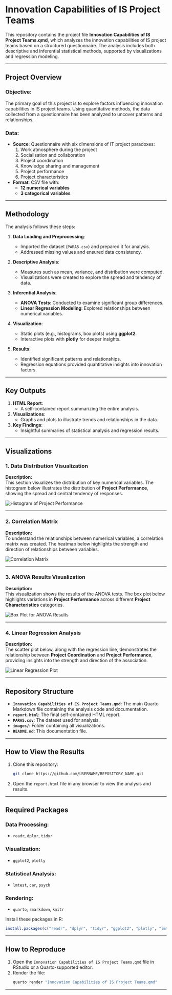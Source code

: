 
# Innovation Capabilities of IS Project Teams

This repository contains the project file **Innovation Capabilities of IS Project Teams.qmd**, which analyzes the innovation capabilities of IS project teams based on a structured questionnaire. The analysis includes both descriptive and inferential statistical methods, supported by visualizations and regression modeling.

---

## Project Overview

### Objective:
The primary goal of this project is to explore factors influencing innovation capabilities in IS project teams. Using quantitative methods, the data collected from a questionnaire has been analyzed to uncover patterns and relationships.

### Data:
- **Source**: Questionnaire with six dimensions of IT project paradoxes:
  1. Work atmosphere during the project
  2. Socialisation and collaboration
  3. Project coordination
  4. Knowledge sharing and management
  5. Project performance
  6. Project characteristics
- **Format**: CSV file with:
  - **12 numerical variables**
  - **3 categorical variables**

---

## Methodology

The analysis follows these steps:

1. **Data Loading and Preprocessing**:
   - Imported the dataset (`PARA5.csv`) and prepared it for analysis.
   - Addressed missing values and ensured data consistency.

2. **Descriptive Analysis**:
   - Measures such as mean, variance, and distribution were computed.
   - Visualizations were created to explore the spread and tendency of data.

3. **Inferential Analysis**:
   - **ANOVA Tests**: Conducted to examine significant group differences.
   - **Linear Regression Modeling**: Explored relationships between numerical variables.

4. **Visualization**:
   - Static plots (e.g., histograms, box plots) using **ggplot2**.
   - Interactive plots with **plotly** for deeper insights.

5. **Results**:
   - Identified significant patterns and relationships.
   - Regression equations provided quantitative insights into innovation factors.

---

## Key Outputs

1. **HTML Report**:
   - A self-contained report summarizing the entire analysis.
2. **Visualizations**:
   - Graphs and plots to illustrate trends and relationships in the data.
3. **Key Findings**:
   - Insightful summaries of statistical analysis and regression results.

---

## Visualizations

### 1. **Data Distribution Visualization**

**Description:**  
This section visualizes the distribution of key numerical variables. The histogram below illustrates the distribution of **Project Performance**, showing the spread and central tendency of responses.

![Histogram of Project Performance](images/project_performance_histogram.png)

---

### 2. **Correlation Matrix**

**Description:**  
To understand the relationships between numerical variables, a correlation matrix was created. The heatmap below highlights the strength and direction of relationships between variables.

![Correlation Matrix](images/correlation_matrix.png)

---

### 3. **ANOVA Results Visualization**

**Description:**  
This visualization shows the results of the ANOVA tests. The box plot below highlights variations in **Project Performance** across different **Project Characteristics** categories.

![Box Plot for ANOVA Results](images/anova_boxplot.png)

---

### 4. **Linear Regression Analysis**

**Description:**  
The scatter plot below, along with the regression line, demonstrates the relationship between **Project Coordination** and **Project Performance**, providing insights into the strength and direction of the association.

![Linear Regression Plot](images/linear_regression_plot.png)

---

## Repository Structure

- **`Innovation Capabilities of IS Project Teams.qmd`**: The main Quarto Markdown file containing the analysis code and documentation.
- **`report.html`**: The final self-contained HTML report.
- **`PARA5.csv`**: The dataset used for analysis.
- **`images/`**: Folder containing all visualizations.
- **`README.md`**: This documentation file.

---

## How to View the Results

1. Clone this repository:
   ```bash
   git clone https://github.com/USERNAME/REPOSITORY_NAME.git
   ```
2. Open the `report.html` file in any browser to view the analysis and results.

---

## Required Packages

### Data Processing:
- `readr`, `dplyr`, `tidyr`

### Visualization:
- `ggplot2`, `plotly`

### Statistical Analysis:
- `lmtest`, `car`, `psych`

### Rendering:
- `quarto`, `rmarkdown`, `knitr`

Install these packages in R:
```r
install.packages(c("readr", "dplyr", "tidyr", "ggplot2", "plotly", "lmtest", "car", "psych", "quarto", "rmarkdown", "knitr"))
```

---

## How to Reproduce

1. Open the `Innovation Capabilities of IS Project Teams.qmd` file in RStudio or a Quarto-supported editor.
2. Render the file:
   ```bash
   quarto render "Innovation Capabilities of IS Project Teams.qmd"
   ```

---
